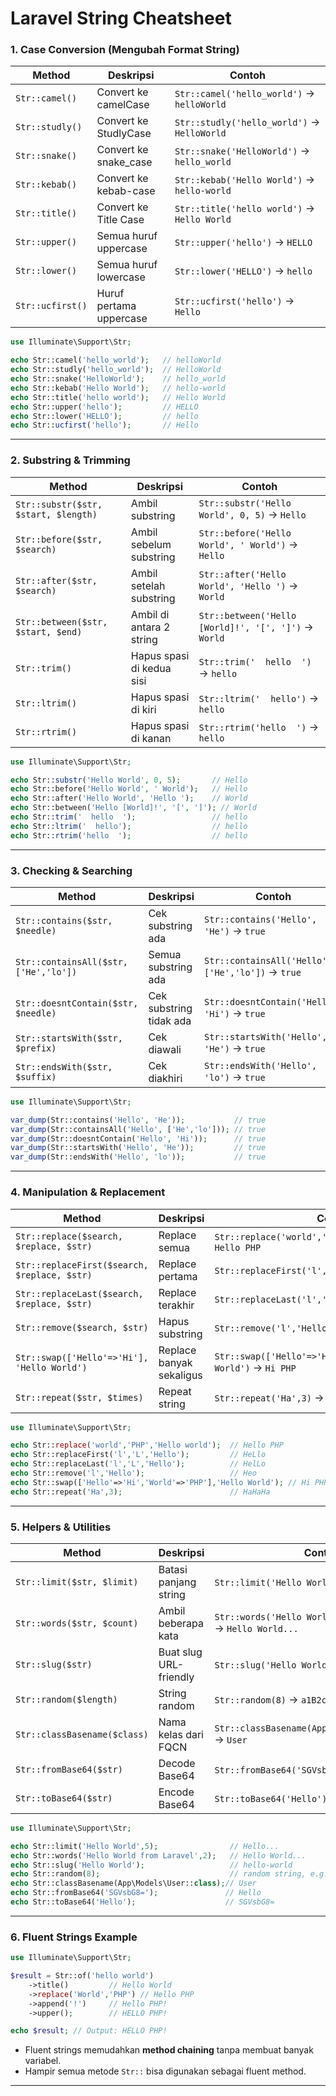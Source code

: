 # **Laravel String Cheatsheet**

### **1. Case Conversion (Mengubah Format String)**

| Method           | Deskripsi               | Contoh                                      |
| ---------------- | ----------------------- | ------------------------------------------- |
| `Str::camel()`   | Convert ke camelCase    | `Str::camel('hello_world')` → `helloWorld`  |
| `Str::studly()`  | Convert ke StudlyCase   | `Str::studly('hello_world')` → `HelloWorld` |
| `Str::snake()`   | Convert ke snake\_case  | `Str::snake('HelloWorld')` → `hello_world`  |
| `Str::kebab()`   | Convert ke kebab-case   | `Str::kebab('Hello World')` → `hello-world` |
| `Str::title()`   | Convert ke Title Case   | `Str::title('hello world')` → `Hello World` |
| `Str::upper()`   | Semua huruf uppercase   | `Str::upper('hello')` → `HELLO`             |
| `Str::lower()`   | Semua huruf lowercase   | `Str::lower('HELLO')` → `hello`             |
| `Str::ucfirst()` | Huruf pertama uppercase | `Str::ucfirst('hello')` → `Hello`           |


```php
use Illuminate\Support\Str;

echo Str::camel('hello_world');   // helloWorld
echo Str::studly('hello_world');  // HelloWorld
echo Str::snake('HelloWorld');    // hello_world
echo Str::kebab('Hello World');   // hello-world
echo Str::title('hello world');   // Hello World
echo Str::upper('hello');         // HELLO
echo Str::lower('HELLO');         // hello
echo Str::ucfirst('hello');       // Hello
```
---

### **2. Substring & Trimming**

| Method                               | Deskripsi                 | Contoh                                               |
| ------------------------------------ | ------------------------- | ---------------------------------------------------- |
| `Str::substr($str, $start, $length)` | Ambil substring           | `Str::substr('Hello World', 0, 5)` → `Hello`         |
| `Str::before($str, $search)`         | Ambil sebelum substring   | `Str::before('Hello World', ' World')` → `Hello`     |
| `Str::after($str, $search)`          | Ambil setelah substring   | `Str::after('Hello World', 'Hello ')` → `World`      |
| `Str::between($str, $start, $end)`   | Ambil di antara 2 string  | `Str::between('Hello [World]!', '[', ']')` → `World` |
| `Str::trim()`                        | Hapus spasi di kedua sisi | `Str::trim('  hello  ')` → `hello`                   |
| `Str::ltrim()`                       | Hapus spasi di kiri       | `Str::ltrim('  hello')` → `hello`                    |
| `Str::rtrim()`                       | Hapus spasi di kanan      | `Str::rtrim('hello  ')` → `hello`                    |

```php
use Illuminate\Support\Str;

echo Str::substr('Hello World', 0, 5);       // Hello
echo Str::before('Hello World', ' World');   // Hello
echo Str::after('Hello World', 'Hello ');    // World
echo Str::between('Hello [World]!', '[', ']'); // World
echo Str::trim('  hello  ');                 // hello
echo Str::ltrim('  hello');                  // hello
echo Str::rtrim('hello  ');                  // hello
```
---

### **3. Checking & Searching**

| Method                                | Deskripsi               | Contoh                                            |
| ------------------------------------- | ----------------------- | ------------------------------------------------- |
| `Str::contains($str, $needle)`        | Cek substring ada       | `Str::contains('Hello', 'He')` → `true`           |
| `Str::containsAll($str, ['He','lo'])` | Semua substring ada     | `Str::containsAll('Hello', ['He','lo'])` → `true` |
| `Str::doesntContain($str, $needle)`   | Cek substring tidak ada | `Str::doesntContain('Hello', 'Hi')` → `true`      |
| `Str::startsWith($str, $prefix)`      | Cek diawali             | `Str::startsWith('Hello', 'He')` → `true`         |
| `Str::endsWith($str, $suffix)`        | Cek diakhiri            | `Str::endsWith('Hello', 'lo')` → `true`           |

```php
use Illuminate\Support\Str;

var_dump(Str::contains('Hello', 'He'));           // true
var_dump(Str::containsAll('Hello', ['He','lo'])); // true
var_dump(Str::doesntContain('Hello', 'Hi'));      // true
var_dump(Str::startsWith('Hello', 'He'));         // true
var_dump(Str::endsWith('Hello', 'lo'));           // true
```
---

### **4. Manipulation & Replacement**

| Method                                       | Deskripsi                | Contoh                                                               |
| -------------------------------------------- | ------------------------ | -------------------------------------------------------------------- |
| `Str::replace($search, $replace, $str)`      | Replace semua            | `Str::replace('world','PHP','Hello world')` → `Hello PHP`            |
| `Str::replaceFirst($search, $replace, $str)` | Replace pertama          | `Str::replaceFirst('l','L','Hello')` → `HeLlo`                       |
| `Str::replaceLast($search, $replace, $str)`  | Replace terakhir         | `Str::replaceLast('l','L','Hello')` → `HellO`                        |
| `Str::remove($search, $str)`                 | Hapus substring          | `Str::remove('l','Hello')` → `Heo`                                   |
| `Str::swap(['Hello'=>'Hi'], 'Hello World')`  | Replace banyak sekaligus | `Str::swap(['Hello'=>'Hi','World'=>'PHP'],'Hello World')` → `Hi PHP` |
| `Str::repeat($str, $times)`                  | Repeat string            | `Str::repeat('Ha',3)` → `HaHaHa`                                     |

```php
use Illuminate\Support\Str;

echo Str::replace('world','PHP','Hello world');  // Hello PHP
echo Str::replaceFirst('l','L','Hello');         // HeLlo
echo Str::replaceLast('l','L','Hello');          // HelLo
echo Str::remove('l','Hello');                   // Heo
echo Str::swap(['Hello'=>'Hi','World'=>'PHP'],'Hello World'); // Hi PHP
echo Str::repeat('Ha',3);                        // HaHaHa
```
---

### **5. Helpers & Utilities**

| Method                       | Deskripsi              | Contoh                                                        |
| ---------------------------- | ---------------------- | ------------------------------------------------------------- |
| `Str::limit($str, $limit)`   | Batasi panjang string  | `Str::limit('Hello World',5)` → `Hello...`                    |
| `Str::words($str, $count)`   | Ambil beberapa kata    | `Str::words('Hello World from Laravel',2)` → `Hello World...` |
| `Str::slug($str)`            | Buat slug URL-friendly | `Str::slug('Hello World')` → `hello-world`                    |
| `Str::random($length)`       | String random          | `Str::random(8)` → `a1B2c3D4`                                 |
| `Str::classBasename($class)` | Nama kelas dari FQCN   | `Str::classBasename(App\Models\User::class)` → `User`         |
| `Str::fromBase64($str)`      | Decode Base64          | `Str::fromBase64('SGVsbG8=')` → `Hello`                       |
| `Str::toBase64($str)`        | Encode Base64          | `Str::toBase64('Hello')` → `SGVsbG8=`                         |

```php
use Illuminate\Support\Str;

echo Str::limit('Hello World',5);                // Hello...
echo Str::words('Hello World from Laravel',2);   // Hello World...
echo Str::slug('Hello World');                   // hello-world
echo Str::random(8);                             // random string, e.g. a1B2c3D4
echo Str::classBasename(App\Models\User::class);// User
echo Str::fromBase64('SGVsbG8=');               // Hello
echo Str::toBase64('Hello');                    // SGVsbG8=
```
---

### **6. Fluent Strings Example**

```php
use Illuminate\Support\Str;

$result = Str::of('hello world')
    ->title()         // Hello World
    ->replace('World','PHP') // Hello PHP
    ->append('!')     // Hello PHP!
    ->upper();        // HELLO PHP!

echo $result; // Output: HELLO PHP!
```

* Fluent strings memudahkan **method chaining** tanpa membuat banyak variabel.
* Hampir semua metode `Str::` bisa digunakan sebagai fluent method.

---

